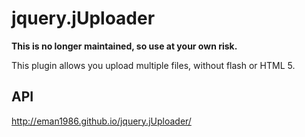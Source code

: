 jquery.jUploader
================


**This is no longer maintained, so use at your own risk.**


This plugin allows you upload multiple files, without flash or HTML 5.

API
----------
http://eman1986.github.io/jquery.jUploader/

